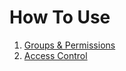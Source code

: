 # How To Use

1. [Groups & Permissions](/groups-permissions.html)
2. [Access Control](/access_-control.html)


